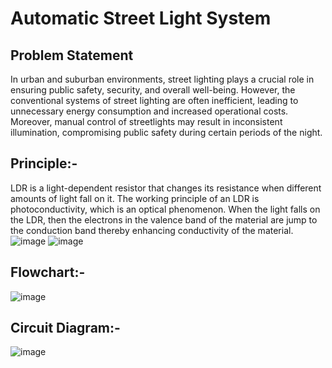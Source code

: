 # Automatic Street Light System

## Problem Statement

  In urban and suburban environments, street lighting plays a crucial role in ensuring public safety, security, and overall well-being. However, the conventional systems of street lighting are often inefficient, leading to unnecessary energy consumption and increased operational costs. Moreover, manual control of streetlights may result in inconsistent illumination, compromising public safety during certain periods of the night.

## Principle:-

LDR is a light-dependent resistor that changes its resistance when different amounts of light fall on it. The working principle of an LDR is photoconductivity, which is an optical phenomenon. When the light falls on the LDR, then the electrons in the valence band of the material are jump to the conduction band thereby enhancing conductivity of the material.
![image](https://github.com/Harshilmalhotra/Automatic_Street_Light_System/assets/111488708/20148b23-4533-4f5a-89fe-a4ab5d74f976)
![image](https://github.com/Harshilmalhotra/Automatic_Street_Light_System/assets/111488708/2f616f6e-bbce-4cb1-a0a9-b903c1d8dfc0)


## Flowchart:-
![image](https://github.com/Harshilmalhotra/Automatic_Street_Light_System/assets/111488708/c4db1e61-1832-46cb-a470-4f156bd0461e)

## Circuit Diagram:-

![image](https://github.com/Harshilmalhotra/Automatic_Street_Light_System/assets/111488708/866f9dc4-b054-4d84-a9eb-2449be204390)


